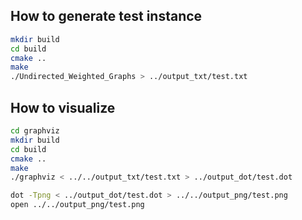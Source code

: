## How to generate test instance

```bash
mkdir build
cd build
cmake ..
make 
./Undirected_Weighted_Graphs > ../output_txt/test.txt
```

## How to visualize

```bash
cd graphviz
mkdir build
cd build
cmake ..
make
./graphviz < ../../output_txt/test.txt > ../output_dot/test.dot

dot -Tpng < ../output_dot/test.dot > ../../output_png/test.png 
open ../../output_png/test.png
```

